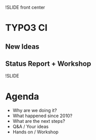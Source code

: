 !SLIDE front center

# TYPO3 CI
## New Ideas
## Status Report + Workshop

!SLIDE

# Agenda

* Why are we doing it?
* What happened since 2010?
* What are the next steps?
* Q&A / Your ideas
* Hands on / Workshop

